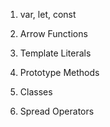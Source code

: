 1. var, let, const

2. Arrow Functions

3. Template Literals

4. Prototype Methods

5. Classes

6. Spread Operators